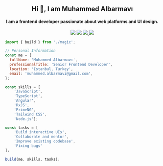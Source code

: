 <h2 align="center">Hi 👋, I am Muhammed Albarmavı</h2>
<h4 align="center">I am a frontend developer passionate about web platforms and UI design.</h4>

<p align="center"> 
<a   target="_blank" rel="noopener noreferrer" href="mailto:muhammed.albarmavi@gmail.com"><img src="https://img.shields.io/badge/Gmail-D14836?style=for-the-badge&logo=gmail&logoColor=white"/></a>
<a   target="_blank" rel="noopener noreferrer" href="https://www.linkedin.com/in/malbarmavi/"><img src="https://img.shields.io/badge/LinkedIn-0077B5?style=for-the-badge&logo=linkedin&logoColor=white"/></a>
  
<a href="https://stackoverflow.com/users/3980621/muhammed-albarmavi" target="_blank" rel="noopener noreferrer">
<img src="https://img.shields.io/badge/-Stackoverflow-FE7A16?style=for-the-badge&logo=stack-overflow&logoColor=white"/>  
</a>

<a href="https://malbarmavi.github.io/malbarmavi/" target="_blank" rel="noopener noreferrer">
<img  src="https://img.shields.io/badge/malbarmavi-121013?style=for-the-badge&logo=github&logoColor=white"/>  
</a>
</p>

```js
import { build } from './magic';

// Personal Information
const me = {
  fullName: 'Muhammed Albarmavı',
  professionalTitle: 'Senior Frontend Developer',
  location: 'Istanbul, Turkey',
  email: 'muhammed.albarmavi@gmail.com',
};

const skills = [
    'JavaScript', 
    'TypeScript', 
    'Angular', 
    'RxJS', 
    'PrimeNG', 
    'Tailwind CSS', 
    'Node.js'];

const tasks = [
    'Build interactive UIs', 
    'Collaborate and mentor', 
    'Improve existing codebase',
    'Fixing bugs'
];

build(me, skills, tasks);
```

